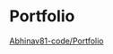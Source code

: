 # Portfolio

[Abhinav81-code/Portfolio](https://portofolio-update-2-jtp8xjar8-abhinavm7666-1062s-projects.vercel.app)
